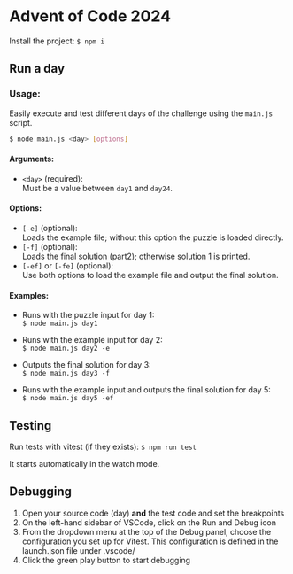 # Advent of Code 2024

Install the project: `$ npm i`

## Run a day

### Usage:

Easily execute and test different days of the challenge using the `main.js` script.

```bash
$ node main.js <day> [options]
```

#### Arguments:

- `<day>` (required):<br>
  Must be a value between `day1` and `day24`.

#### Options:

- `[-e]` (optional): <br>
  Loads the example file; without this option the puzzle is loaded directly.
- `[-f]` (optional):<br>
  Loads the final solution (part2); otherwise solution 1 is printed.
- `[-ef]` or `[-fe]` (optional):<br>
  Use both options to load the example file and output the final solution.

#### Examples:

- Runs with the puzzle input for day 1:<br>`$ node main.js day1`

- Runs with the example input for day 2:<br>`$ node main.js day2 -e`
- Outputs the final solution for day 3:<br>`$ node main.js day3 -f`

- Runs with the example input and outputs the final solution for day 5:<br>`$ node main.js day5 -ef`

## Testing

Run tests with vitest (if they exists): `$ npm run test`

It starts automatically in the watch mode.

## Debugging

1. Open your source code (day) **and** the test code and set the breakpoints
2. On the left-hand sidebar of VSCode, click on the Run and Debug icon
3. From the dropdown menu at the top of the Debug panel, choose the configuration you set up for Vitest. This configuration is defined in the launch.json file under .vscode/
4. Click the green play button to start debugging
